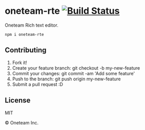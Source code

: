 # oneteam-rte [![Build Status][travis-image]][travis-url]

Oneteam Rich text editor.

```
npm i oneteam-rte
```

## Contributing

1. Fork it!
2. Create your feature branch: git checkout -b my-new-feature
3. Commit your changes: git commit -am 'Add some feature'
4. Push to the branch: git push origin my-new-feature
5. Submit a pull request :D

## License

MIT

© Oneteam Inc.

[travis-image]: http://img.shields.io/travis/oneteam-dev/oneteam-rte/master.svg?branch=master&style=flat-square
[travis-url]: https://travis-ci.org/oneteam-dev/oneteam-rte
